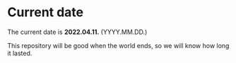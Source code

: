# Current date

The current date is **2022.04.11.** (YYYY.MM.DD.)

This repository will be good when the world ends, so we will know how long it lasted.